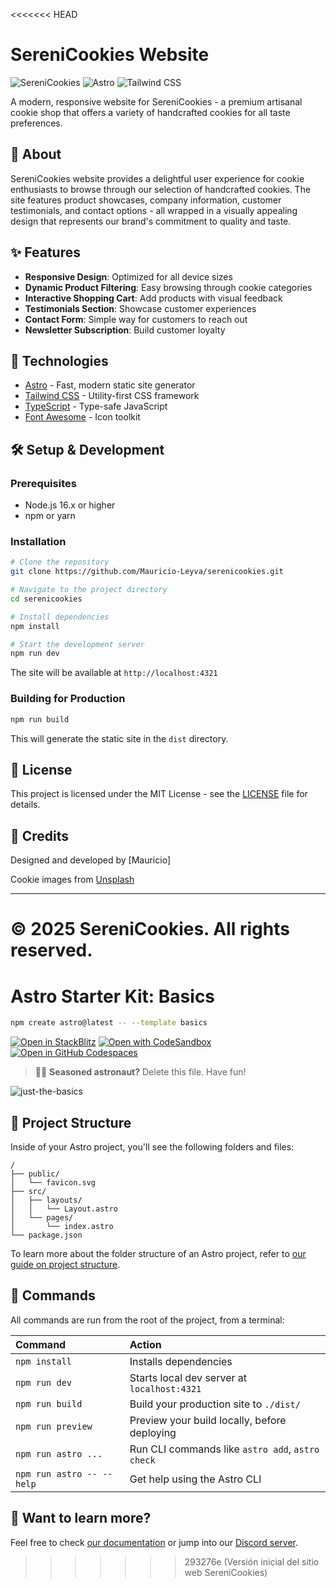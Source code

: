<<<<<<< HEAD
# SereniCookies Website

![SereniCookies](https://img.shields.io/badge/SereniCookies-Artisanal%20Cookies-brown)
![Astro](https://img.shields.io/badge/Built%20With-Astro-FF5D01)
![Tailwind CSS](https://img.shields.io/badge/Styled%20With-Tailwind-38B2AC)

A modern, responsive website for SereniCookies - a premium artisanal cookie shop that offers a variety of handcrafted cookies for all taste preferences.

## 🍪 About

SereniCookies website provides a delightful user experience for cookie enthusiasts to browse through our selection of handcrafted cookies. The site features product showcases, company information, customer testimonials, and contact options - all wrapped in a visually appealing design that represents our brand's commitment to quality and taste.

## ✨ Features

- **Responsive Design**: Optimized for all device sizes
- **Dynamic Product Filtering**: Easy browsing through cookie categories
- **Interactive Shopping Cart**: Add products with visual feedback
- **Testimonials Section**: Showcase customer experiences
- **Contact Form**: Simple way for customers to reach out
- **Newsletter Subscription**: Build customer loyalty

## 🚀 Technologies

- [Astro](https://astro.build) - Fast, modern static site generator
- [Tailwind CSS](https://tailwindcss.com) - Utility-first CSS framework
- [TypeScript](https://www.typescriptlang.org/) - Type-safe JavaScript
- [Font Awesome](https://fontawesome.com) - Icon toolkit

## 🛠️ Setup & Development

### Prerequisites

- Node.js 16.x or higher
- npm or yarn

### Installation

```bash
# Clone the repository
git clone https://github.com/Mauricio-Leyva/serenicookies.git

# Navigate to the project directory
cd serenicookies

# Install dependencies
npm install

# Start the development server
npm run dev
```

The site will be available at `http://localhost:4321`

### Building for Production

```bash
npm run build
```

This will generate the static site in the `dist` directory.

## 📝 License

This project is licensed under the MIT License - see the [LICENSE](LICENSE) file for details.

## 👥 Credits

Designed and developed by [Mauricio]

Cookie images from [Unsplash](https://unsplash.com)

---

&copy; 2025 SereniCookies. All rights reserved.
=======
# Astro Starter Kit: Basics

```sh
npm create astro@latest -- --template basics
```

[![Open in StackBlitz](https://developer.stackblitz.com/img/open_in_stackblitz.svg)](https://stackblitz.com/github/withastro/astro/tree/latest/examples/basics)
[![Open with CodeSandbox](https://assets.codesandbox.io/github/button-edit-lime.svg)](https://codesandbox.io/p/sandbox/github/withastro/astro/tree/latest/examples/basics)
[![Open in GitHub Codespaces](https://github.com/codespaces/badge.svg)](https://codespaces.new/withastro/astro?devcontainer_path=.devcontainer/basics/devcontainer.json)

> 🧑‍🚀 **Seasoned astronaut?** Delete this file. Have fun!

![just-the-basics](https://github.com/withastro/astro/assets/2244813/a0a5533c-a856-4198-8470-2d67b1d7c554)

## 🚀 Project Structure

Inside of your Astro project, you'll see the following folders and files:

```text
/
├── public/
│   └── favicon.svg
├── src/
│   ├── layouts/
│   │   └── Layout.astro
│   └── pages/
│       └── index.astro
└── package.json
```

To learn more about the folder structure of an Astro project, refer to [our guide on project structure](https://docs.astro.build/en/basics/project-structure/).

## 🧞 Commands

All commands are run from the root of the project, from a terminal:

| Command                   | Action                                           |
| :------------------------ | :----------------------------------------------- |
| `npm install`             | Installs dependencies                            |
| `npm run dev`             | Starts local dev server at `localhost:4321`      |
| `npm run build`           | Build your production site to `./dist/`          |
| `npm run preview`         | Preview your build locally, before deploying     |
| `npm run astro ...`       | Run CLI commands like `astro add`, `astro check` |
| `npm run astro -- --help` | Get help using the Astro CLI                     |

## 👀 Want to learn more?

Feel free to check [our documentation](https://docs.astro.build) or jump into our [Discord server](https://astro.build/chat).
>>>>>>> 293276e (Versión inicial del sitio web SereniCookies)
